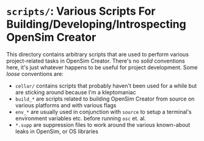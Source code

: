 # `scripts/`: Various Scripts For Building/Developing/Introspecting OpenSim Creator

This directory contains arbitrary scripts that are used to perform various
project-related tasks in OpenSim Creator. There's no *solid* conventions here,
it's just whatever happens to be useful for project development. Some *loose*
conventions are:

- `cellar/` contains scripts that probably haven't been used for a while but
  are sticking around because I'm a kleptomaniac
- `build_*` are scripts related to building OpenSim Creator from source on
  various platforms and with various flags
- `env_*` are usually used in conjunction with `source` to setup a terminal's
  environment variables etc. before running `osc` et. al.
- `*.supp` are suppression files to work around the various known-about leaks
  in OpenSim, or OS libraries
